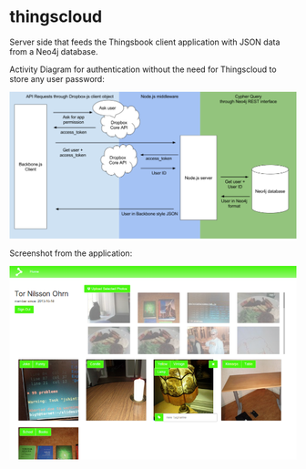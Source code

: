thingscloud
===========

Server side that feeds the Thingsbook client application with JSON data from a Neo4j database. 

Activity Diagram for authentication without the need for Thingscloud to store any user password:

![Thingscloud authentication process](/tbAuth.png)

Screenshot from the application:

![Thingsbook screenshot 19th December 2013](pics/Screenshot12192013.png)
